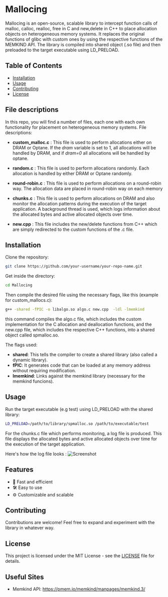 # Mallocing

Mallocing is an open-source, scalable library to intercept function calls of malloc, calloc, realloc, free in C and new,delete in C++
to place allocation objects on heterogeneous memory systems. It replaces the original functions of glibc with custom ones by using
the respective functions of the MEMKIND API. The library is compiled into shared object (.so file) and then preloaded to the target
executable using LD_PRELOAD.


## Table of Contents
- [Installation](#installation)
- [Usage](#usage)
- [Contributing](#contributing)
- [License](#license)

## File descriptions
In this repo, you will find a number of files, each one with each own functionality for placement on heterogeneous memory systems.
File descriptions:
- **custom_malloc.c** : This file is used to perform allocations either on DRAM or Optane. If the *dram* variable is set to 1, all
allocations will be handled by DRAM, and if *dram=0* all allocations will be handled by optane.

- **random.c** : This file is used to perform allocations randomly. Each allocation is handled by either DRAM or Optane randomly.

- **round-robin.c** : This file is used to perform allocations on a round-robin way. The allocation data are placed in round-robin way
on each memory

- **chunks.c** : This file is used to perform allocations on DRAM and also monitor the allocation patterns during the execution of the
  target application. A background thread is used, which logs information about the allocated bytes and active allocated objects over time.

- **new.cpp** : This file includes the new/delete functions from C++ which are simply redirected to the custom functions of the .c file.

## Installation
Clone the repository:
```bash
git clone https://github.com/your-username/your-repo-name.git
```
Get inside the directory:
```bash
cd Mallocing
```

Then compile the desired file using the necessary flags, like this (example for custom_mallocs.c):

```bash
g++ -shared -fPIC -o libalgo.so algo.c new.cpp  -ldl -lmemkind
```

this command compiles the algo.c file, which includes the custom implementation for the C allocation and deallocation functions, and the new.cpp 
file, which includes the respective C++ functions, into a shared object called spmalloc.so.

The flags used:
- **shared**:  This tells the compiler to create a shared library (also called a dynamic library).
- **fPIC**:  It generates code that can be loaded at any memory address without requiring modification.
- **lmemkind**:  Links against the memkind library (necessary for the memkind funcions).



## Usage
Run the target executable (e.g test) using LD_PRELOAD with the shared library:
```bash
LD_PRELOAD=/path/to/library/spmalloc.so /path/to/executable/test
```
For the chunks.c file which performs monitoring, a log file is produced.
This file displays the allocated bytes and active allocated objects over time 
for the execution of the target application.

Here's how the log file looks :
![Screenshot](screenshot.png)

## Features
- 🚀 Fast and efficient
- 🛠️ Easy to use
- ⚙️ Customizable and scalable

## Contributing
Contributions are welcome! Feel free to expand and experiment with the library in whatever way.

## License
This project is licensed under the MIT License - see the [LICENSE](LICENSE) file for details.

## Useful Sites
- Memkind API: https://pmem.io/memkind/manpages/memkind.3/

